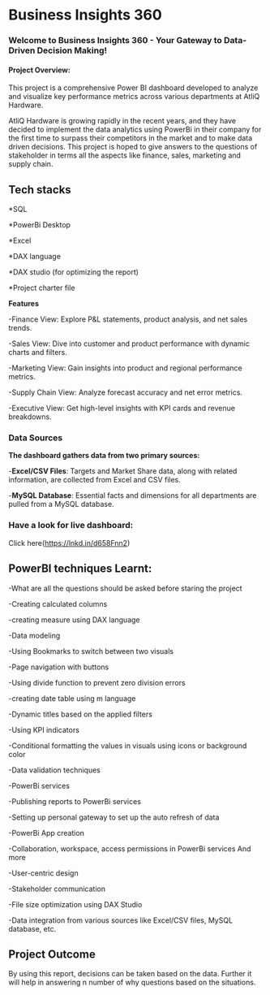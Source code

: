 # Business Insights 360



### **Welcome to Business Insights 360 - Your Gateway to Data-Driven Decision Making!**

#### Project Overview:

This project is a comprehensive Power BI dashboard developed to analyze and visualize key performance metrics across various departments at AtliQ Hardware.

AtliQ Hardware is growing rapidly in the recent years, and they have decided to implement the data analytics using PowerBi in their company for the first time to surpass their competitors in the market and to make data driven decisions. This project is hoped to give answers to the questions of stakeholder in terms all the aspects like finance, sales, marketing and supply chain.

## Tech stacks

*SQL

*PowerBi Desktop

*Excel

*DAX language

*DAX studio (for optimizing the report)

*Project charter file

**Features**

-Finance View: Explore P&L statements, product analysis, and net sales trends.

-Sales View: Dive into customer and product performance with dynamic charts and filters.

-Marketing View: Gain insights into product and regional performance metrics.

-Supply Chain View: Analyze forecast accuracy and net error metrics.

-Executive View: Get high-level insights with KPI cards and revenue breakdowns.

### **Data Sources**

**The dashboard gathers data from two primary sources:**

-**Excel/CSV Files**: Targets and Market Share data, along with related information, are collected from Excel and CSV files.

-**MySQL Database**: Essential facts and dimensions for all departments are pulled from a MySQL database.

### Have a look for live dashboard:

Click here(https://lnkd.in/d658Fnn2)

## PowerBI techniques Learnt:

-What are all the questions should be asked before staring the project

-Creating calculated columns

-creating measure using DAX language

-Data modeling

-Using Bookmarks to switch between two visuals

-Page navigation with buttons

-Using divide function to prevent zero division errors

-creating date table using m language

-Dynamic titles based on the applied filters

-Using KPI indicators

-Conditional formatting the values in visuals using icons or background color

-Data validation techniques

-PowerBi services

-Publishing reports to PowerBi services

-Setting up personal gateway to set up the auto refresh of data

-PowerBi App creation

-Collaboration, workspace, access permissions in PowerBi services
And more 

-User-centric design

-Stakeholder communication

-File size optimization using DAX Studio

-Data integration from various sources like Excel/CSV files, MySQL database, etc.

## Project Outcome

By using this report, decisions can be taken based on the data. Further it will help in answering n number of why questions based on the situations.

